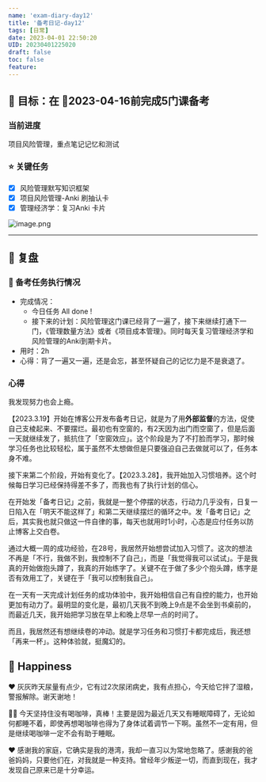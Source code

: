 ```yaml
---
name: 'exam-diary-day12'
title: '备考日记-day12'
tags: [日常]
date: 2023-04-01 22:50:20
UID: 20230401225020
draft: false
toc: false
feature: 
---
```


## 🎯 目标：在 📅2023-04-16前完成5门课备考
### 当前进度

项目风险管理，重点笔记记忆和测试

### ⭐️ 关键任务

- [x] 风险管理默写知识框架
- [x] 项目风险管理-Anki 刷抽认卡
- [x] 管理经济学：复习Anki 卡片

<!--more-->

![image.png](https://s2.loli.net/2023/04/01/Bjcf9AUMaEPx4wQ.png)




---

## 🤔 复盘

### 💯 备考任务执行情况
- 完成情况：
	- 今日任务 All done !
	- 接下来的计划：风险管理这门课已经背了一遍了，接下来继续打通下一门，《管理数量方法》或者《项目成本管理》。同时每天复习管理经济学和风险管理的Anki到期卡片。
- 用时：2h
- 心得：背了一遍又一遍，还是会忘，甚至怀疑自己的记忆力是不是衰退了。

### 心得


我发现努力也会上瘾。

【2023.3.19】开始在博客公开发布备考日记，就是为了用**外部监督**的方法，促使自己支棱起来、不要摆烂。最初也有空窗的，有2天因为出门而空窗了，但是后面一天就继续发了，抵抗住了「空窗效应」。这个阶段是为了不打脸而学习，那时候学习任务也比较轻松，属于虽然不太想做但是只要强迫自己去做就可以了，任务本身不难。

接下来第二个阶段，开始有变化了。【2023.3.28】，我开始加入习惯培养。这个时候每日学习已经保持得差不多了，而我也有了执行计划的信心。

在开始发「备考日记」之前，我就是一整个停摆的状态，行动力几乎没有，日复一日陷入在「明天不能这样了」和第二天继续摆烂的循环之中。发「备考日记」之后，其实我也就只做这一件自律的事，每天也就用时1小时，心态是应付任务以防止博客上交白卷。

通过大概一周的成功经验，在28号，我居然开始想尝试加入习惯了。这次的想法不再是「不行，我做不到，我控制不了自己」，而是「我觉得我可以试试」。于是我真的开始做抱头蹲了，我真的开始练字了。关键不在于做了多少个抱头蹲，练字是否有效用工了，关键在于「我可以控制我自己」。

在一天有一天完成计划任务的成功体验中，我开始相信自己有自控的能力，也开始更加有动力了。最明显的变化是，最初几天我不到晚上9点是不会坐到书桌前的，而最近几天，我开始把学习放在早上和晚上尽早一点的时间了。

而且，我居然还有想继续卷的冲动。就是学习任务和习惯打卡都完成后，我还想「再来一杯」。这种体验就，挺魔幻的。


## 🎉 Happiness

❤️ 灰灰昨天尿量有点少，它有过2次尿闭病史，我有点担心，今天给它拌了湿粮，警报解除。谢天谢地！

👍🏻 今天坚持住没有喝咖啡，真棒！主要是因为最近几天又有睡眠障碍了，无论如何都睡不着，即使再想喝咖啡也得为了身体试着调节一下啊。虽然不一定有用，但是继续喝咖啡一定不会有助于睡眠。

❤️ 感谢我的家庭，它确实是我的港湾，我却一直习以为常地忽略了。感谢我的爸爸妈妈，只要他们在，对我就是一种支持。曾经年少叛逆一切，而直到现在，我才发现自己原来已是十分幸运。